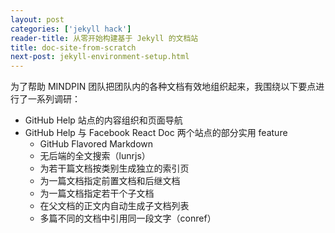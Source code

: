 ```yaml
---
layout: post
categories: ['jekyll hack']
reader-title: 从零开始构建基于 Jekyll 的文档站
title: doc-site-from-scratch
next-post: jekyll-environment-setup.html
---
```


为了帮助 MINDPIN 团队把团队内的各种文档有效地组织起来，我围绕以下要点进行了一系列调研：

- GitHub Help 站点的内容组织和页面导航
- GitHub Help 与 Facebook React Doc 两个站点的部分实用 feature
  - GitHub Flavored Markdown
  - 无后端的全文搜索（lunrjs）
  - 为若干篇文档按类别生成独立的索引页
  - 为一篇文档指定前置文档和后继文档
  - 为一篇文档指定若干个子文档
  - 在父文档的正文内自动生成子文档列表
  - 多篇不同的文档中引用同一段文字（conref）
